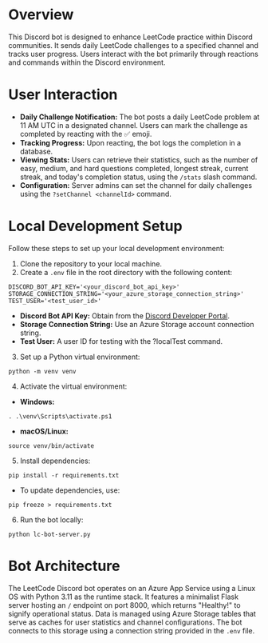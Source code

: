 # Overview
This Discord bot is designed to enhance LeetCode practice within Discord communities. It sends daily LeetCode challenges to a specified channel and tracks user progress. Users interact with the bot primarily through reactions and commands within the Discord environment.

# User Interaction
- **Daily Challenge Notification:** The bot posts a daily LeetCode problem at 11 AM UTC in a designated channel. Users can mark the challenge as completed by reacting with the ✅ emoji.
- **Tracking Progress:** Upon reacting, the bot logs the completion in a database.
- **Viewing Stats:** Users can retrieve their statistics, such as the number of easy, medium, and hard questions completed, longest streak, current streak, and today's completion status, using the `/stats` slash command.
- **Configuration:** Server admins can set the channel for daily challenges using the `?setChannel <channelId>` command.

# Local Development Setup
Follow these steps to set up your local development environment:

1. Clone the repository to your local machine.
2. Create a `.env` file in the root directory with the following content:
```
DISCORD_BOT_API_KEY='<your_discord_bot_api_key>'
STORAGE_CONNECTION_STRING='<your_azure_storage_connection_string>'
TEST_USER='<test_user_id>'
```
- **Discord Bot API Key:** Obtain from the [Discord Developer Portal](https://discord.com/developers/docs/intro).
- **Storage Connection String:** Use an Azure Storage account connection string.
- **Test User:** A user ID for testing with the ?localTest command.
3. Set up a Python virtual environment:
```
python -m venv venv
```
4. Activate the virtual environment:
- **Windows:**
```
. .\venv\Scripts\activate.ps1
```
- **macOS/Linux:**
```
source venv/bin/activate
```
5. Install dependencies:
```
pip install -r requirements.txt
```
- To update dependencies, use:
```
pip freeze > requirements.txt
```
6. Run the bot locally:
```
python lc-bot-server.py
```

# Bot Architecture
The LeetCode Discord bot operates on an Azure App Service using a Linux OS with Python 3.11 as the runtime stack. It features a minimalist Flask server hosting an `/` endpoint on port 8000, which returns "Healthy!" to signify operational status. Data is managed using Azure Storage tables that serve as caches for user statistics and channel configurations. The bot connects to this storage using a connection string provided in the `.env` file.
